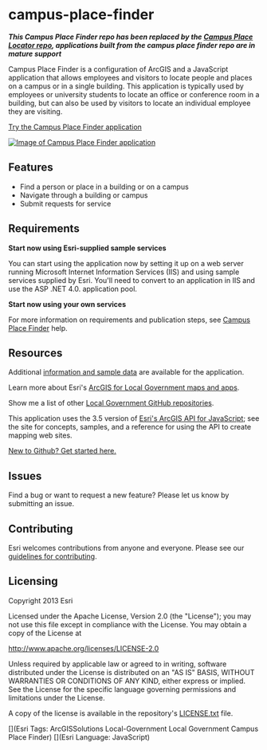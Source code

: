 # campus-place-finder

***This Campus Place Finder repo has been replaced by the [Campus Place Locator repo](https://github.com/Esri/campus-place-locator), applications built from the campus place finder repo are in mature support***

Campus Place Finder is a configuration of ArcGIS and a JavaScript application that allows employees and visitors to locate people and places on a campus or in a single building. This application is typically used by employees or university students to locate an office or conference room in a building, but can also be used by visitors to locate an individual employee they are visiting.

[Try the Campus Place Finder application](http://links.esri.com/localgovernment/tryit/CampusPlaceFinder/)

[![Image of Campus Place Finder application](campus-place-finder.png "Campus Place Finder application")](http://links.esri.com/localgovernment/tryit/CampusPlaceFinder/)

## Features

* Find a person or place in a building or on a campus
* Navigate through a building or campus
* Submit requests for service

## Requirements

**Start now using Esri-supplied sample services**

You can start using the application now by setting it up on a web server running Microsoft Internet Information Services (IIS) and using sample services supplied by Esri.
You'll need to convert to an application in IIS and use the ASP .NET 4.0. application pool.

**Start now using your own services**

For more information on requirements and publication steps, see [Campus Place Finder](http://links.esri.com/localgovernment/help/10.2/CampusPlaceFinder) help.

## Resources

Additional [information and sample data](http://www.arcgis.com/home/item.html?id=b947b814603c45babaea78a9ba66c88d) are available for the application.

Learn more about Esri's [ArcGIS for Local Government maps and apps](http://solutions.arcgis.com/local-government/).

Show me a list of other [Local Government GitHub repositories](http://esri.github.io/#Local-Government).

This application uses the 3.5 version of [Esri's ArcGIS API for JavaScript](http://help.arcgis.com/en/webapi/javascript/arcgis/); see the site for concepts, samples, and a reference for using the API to create mapping web sites.

[New to Github? Get started here.](http://htmlpreview.github.com/?https://github.com/Esri/esri.github.com/blob/master/help/esri-getting-to-know-github.html)

## Issues

Find a bug or want to request a new feature?  Please let us know by submitting an issue.

## Contributing

Esri welcomes contributions from anyone and everyone.
Please see our [guidelines for contributing](https://github.com/esri/contributing).

## Licensing

Copyright 2013 Esri

Licensed under the Apache License, Version 2.0 (the "License");
you may not use this file except in compliance with the License.
You may obtain a copy of the License at

   http://www.apache.org/licenses/LICENSE-2.0

Unless required by applicable law or agreed to in writing, software
distributed under the License is distributed on an "AS IS" BASIS,
WITHOUT WARRANTIES OR CONDITIONS OF ANY KIND, either express or implied.
See the License for the specific language governing permissions and
limitations under the License.

A copy of the license is available in the repository's
[LICENSE.txt](LICENSE.txt) file.

[](Esri Tags: ArcGISSolutions Local-Government Local Government Campus Place Finder)
[](Esri Language: JavaScript)
